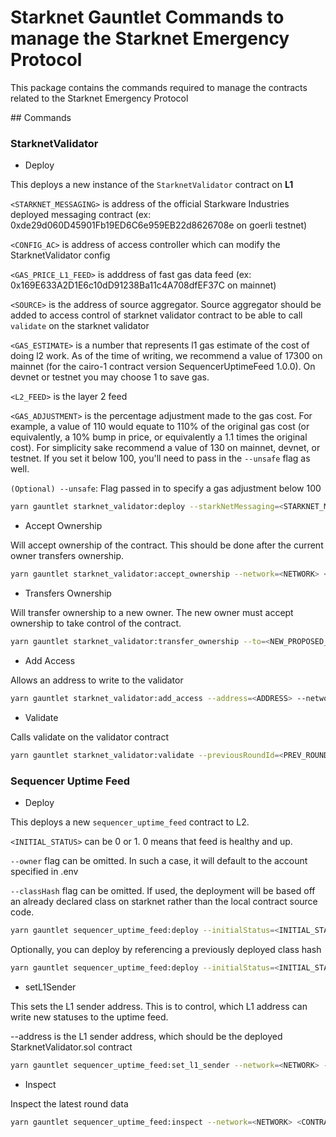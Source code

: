 # Starknet Gauntlet Commands to manage the Starknet Emergency Protocol

This package contains the commands required to manage the contracts related to the Starknet Emergency Protocol

## Commands

### StarknetValidator

- Deploy

This deploys a new instance of the `StarknetValidator` contract on **L1**

`<STARKNET_MESSAGING>` is address of the official Starkware Industries deployed messaging contract (ex: 0xde29d060D45901Fb19ED6C6e959EB22d8626708e on goerli testnet)

`<CONFIG_AC>` is address of access controller which can modify the StarknetValidator config

`<GAS_PRICE_L1_FEED>` is adddress of fast gas data feed (ex: 0x169E633A2D1E6c10dD91238Ba11c4A708dfEF37C on mainnet)

`<SOURCE>` is the address of source aggregator. Source aggregator should be added to access control of starknet validator contract to be able to call
`validate` on the starknet validator

`<GAS_ESTIMATE>` is a number that represents l1 gas estimate of the cost of doing l2 work. As of the time of writing, we recommend a value of 17300 on mainnet (for the cairo-1 contract version SequencerUptimeFeed 1.0.0). On devnet or testnet you may choose 1 to save gas.

`<L2_FEED>` is the layer 2 feed

`<GAS_ADJUSTMENT>` is the percentage adjustment made to the gas cost. For example, a value of 110 would equate to 110% of the original gas cost (or equivalently, a 10% bump in price, or equivalently a 1.1 times the original cost). For simplicity sake recommend a value of 130 on mainnet, devnet, or testnet. If you set it below 100, you'll need to pass in the `--unsafe` flag as well.

`(Optional) --unsafe`: Flag passed in to specify a gas adjustment below 100

```bash
yarn gauntlet starknet_validator:deploy --starkNetMessaging=<STARKNET_MESSAGING> --configAC=<CONFIG_AC> --gasPriceL1Feed=<GAS_PRICE_L1_FEED> --source=<SOURCE_AGGREGATOR> --gasEstimate=<GAS_ESTIMATE> --l2Feed=<L2_FEED> --gasAdjustment=<GAS_ADJUSTMENT> --network=<NETWORK>
```

- Accept Ownership

Will accept ownership of the contract. This should be done after the current owner transfers ownership.

```bash
yarn gauntlet starknet_validator:accept_ownership --network=<NETWORK> <CONTRACT_ADDRESS>
```

- Transfers Ownership

Will transfer ownership to a new owner. The new owner must accept ownership to take control of the contract.

```bash
yarn gauntlet starknet_validator:transfer_ownership --to=<NEW_PROPOSED_OWNER> <CONTRACT_ADDRESS> --network=<NETWORK>
```

- Add Access

Allows an address to write to the validator

```bash
yarn gauntlet starknet_validator:add_access --address=<ADDRESS> --network=<NETWORK> <CONTRACT_ADDRESS>
```

- Validate

Calls validate on the validator contract

```bash
yarn gauntlet starknet_validator:validate --previousRoundId=<PREV_ROUND_ID> --previousAnswer=<PREV_ANSWER> --currentRoundId=<CURR_ROUND_ID> --currentAnswer=<CURR_ANSWER> <VALIDATOR_ADDRESS> --network=<NETWORK>

```

### Sequencer Uptime Feed

- Deploy

This deploys a new `sequencer_uptime_feed` contract to L2.

`<INITIAL_STATUS>` can be 0 or 1. 0 means that feed is healthy and up.

`--owner` flag can be omitted. In such a case, it will default to the account specified in .env

`--classHash` flag can be omitted. If used, the deployment will be based off an already declared class on starknet rather than the local contract source code.

```bash
yarn gauntlet sequencer_uptime_feed:deploy --initialStatus=<INITIAL_STATUS> --owner=<OWNER> --network=<NETWORK>
```

Optionally, you can deploy by referencing a previously deployed class hash

```bash
yarn gauntlet sequencer_uptime_feed:deploy --initialStatus=<INITIAL_STATUS> --owner=<OWNER> --classHash=<CLASS_HASH> --network=<NETWORK>
```


- setL1Sender

This sets the L1 sender address. This is to control, which L1 address can write new statuses to the uptime feed.

--address is the L1 sender address, which should be the deployed StarknetValidator.sol contract

```bash
yarn gauntlet sequencer_uptime_feed:set_l1_sender --network=<NETWORK> --address=<ADDRESS>  <L2_FEED>
```

- Inspect

Inspect the latest round data

```bash
yarn gauntlet sequencer_uptime_feed:inspect --network=<NETWORK> <CONTRACT_ADDRESS>
```
